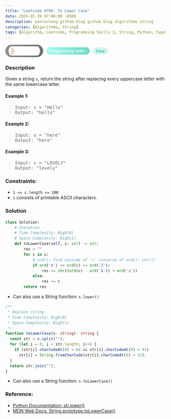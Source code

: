 ```yaml
---
title: "Leetcode 0709. To Lower Case"
date: 2023-01-30 07:00:00 -0500
description: paolochang github-blog github blog algorithms string
categories: [Algorithms, String]
tags: [Algorithm, Leetcode, Programming Skills I, String, Python, TypeScript]
---
```


<style type='text/css'>
blockquote {
  margin-left: 14px;
}
img {
  left: 0 !important;
  transform: none !important;
  -webkit-transform: none !important;
}
[class*="summary"] {
  display: none;
}
[class*="header"] {
  display: flex;
  flex-direction: row;
  align-items: center;
  gap: 10px;
}
[class*="leet_logo"] {
  height: 29px;
  padding: 5px 10px;
  border-radius: 21px;
  background-color: #f7f7f7;
  background: linear-gradient(90deg, rgba(80,80,80,0.65) 0%, rgba(36,36,36,0.65) 100%);
}
[class*="leet_badge"] {
  color: #FFFFFF;
  font-size: 12px;
  font-weight: 500;
  padding: 4px 10px;
  border-radius: 21px;
  background: linear-gradient(90deg, rgba(115,247,234,0.65) 0%, rgba(20,198,163,0.65) 100%);
}
[class*="easy"] {
  color: #00B8A3;
  font-size: 12px;
  font-weight: 500;
  padding: 4px 10px;
  border-radius: 21px;
  background-color: rgba(0, 184, 163, 0.15);
}
[class*="medium"] {
  color: #FFC01E;
  font-size: 12px;
  font-weight: 500;
  padding: 4px 10px;
  border-radius: 21px;
  background-color: #FFC01E26;
}
@media only screen and (max-width: 768px) {
  blockquote {
    margin-left: 10px;
  }
  [class*="highlighter-rouge"] {
    margin: 0 5px;
  }
}
</style>

<div class=summary>
  Given a string `s`, return the string after replacing every uppercase letter with the same lowercase letter.
  
  Example 1:　
  
  Input: s = "Hello", Output: "hello"　
  
  Example 2:　
  
  Input: s = "here", Output: "here"　
  
  Example 3:　
  
  Input: s = "LOVELY", Output: "lovely"　
</div>

<div id=header class=header>
  <img class=leet_logo src="/assets/img/leetcode_logo.png" />
  <span class=leet_badge>Programming Skills I</span>
  <span class=easy>Easy</span>
</div>

### Description

Given a string `s`, return the string after replacing every uppercase letter with the same lowercase letter.

#### Example 1:

> <pre>
> Input: s = "Hello"
> Output: "hello"
> </pre>

#### Example 2:

> <pre>
> Input: s = "here"
> Output: "here"
> </pre>

#### Example 3:

> <pre>
> Input: s = "LOVELY"
> Output: "lovely"
> </pre>

### Constraints:

- `1 <= s.length <= 100`
- `s` consists of printable ASCII characters.

### Solution

```py
class Solution:
    # Iteration
    # Time Complexity: BigO(N)
    # Space Complexity: BigO(1)
    def toLowerCase(self, s: str) -> str:
        res = ""
        for c in s:
            # ord(): find unicode of 'c' (inverse of ord(): chr())
            if ord('A') <= ord(c) <= ord('Z'):
                res += chr((ord(c) - ord('A')) + ord('a'))
            else:
                res += c
        return res
```

- Can also use a String function: `s.lower()`

```ts
/**
 * Replace string
 * Time Complexity: BigO(N)
 * Space Complexity: BigO(1)
 */
function toLowerCase(s: string): string {
  const str = s.split("");
  for (let i = 0; i < str.length; i++) {
    if (str[i].charCodeAt(0) > 64 && str[i].charCodeAt(0) < 91)
      str[i] = String.fromCharCode(str[i].charCodeAt(0) + 32);
  }
  return str.join("");
}
```

- Can also use a String function: `s.toLowerCase()`

### Reference:

- [Python Documentation: str.lower()](https://docs.python.org/3/library/stdtypes.html?highlight=lower#str.lower)
- [MDN Web Docs: String.prototype.toLowerCase()](https://developer.mozilla.org/en-US/docs/Web/JavaScript/Reference/Global_Objects/String/toLowerCase)

<script>
  const anchor = document.getElementById("header").querySelector("a");
  anchor.classList.remove("popup");
  anchor.style.cursor = "pointer";
  anchor.setAttribute("target", "_black");
  anchor.setAttribute("href", "https://leetcode.com/problems/to-lower-case");
</script>
